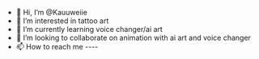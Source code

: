 - 👋 Hi, I’m @Kauuweiie
- 👀 I’m interested in tattoo art
- 🌱 I’m currently learning voice changer/ai art
- 💞️ I’m looking to collaborate on animation with ai art and voice changer
- 📫 How to reach me ----

<!--- I hope we can get along
Kauuweiie/Kauuweiie is a ✨ special ✨ repository because its `README.md` (this file) appears on your GitHub profile.
You can click the Preview link to take a look at your changes.
--->
